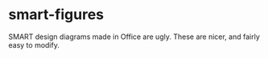 # smart-figures
SMART design diagrams made in Office are ugly. These are nicer, and fairly easy to modify.
